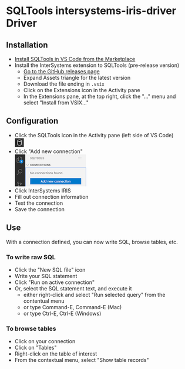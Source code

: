 # SQLTools intersystems-iris-driver Driver

## Installation
- [Install SQLTools in VS Code from the Marketplace](https://marketplace.visualstudio.com/items?itemName=mtxr.sqltools)
- Install the InterSystems extension to SQLTools (pre-release version)
  - [Go to the GitHub releases page](https://github.com/intersystems-community/sqltools-intersystems-driver/releases)
  - Expand Assets triangle for the latest version
  - Download the file ending in `.vsix`
  - Click on the Extensions icon in the Activity pane
  - In the Extensions pane, at the top right, click the "..." menu and select "Install from VSIX..."

## Configuration

- Click the SQLTools icon in the Activity pane (left side of VS Code)  
  ![SQLTools icon in Activity pane](docs/assets/img/activitybar.png)
- Click "Add new connection"  
  ![Add connection button](docs/assets/img/addconnection.png)
- Click InterSystems IRIS
- Fill out connection information
- Test the connection
- Save the connection

## Use

With a connection defined, you can now write SQL, browse tables, etc.

### To write raw SQL
- Click the "New SQL file" icon
- Write your SQL statement
- Click "Run on active connection"
- Or, select the SQL statement text, and execute it
  - either right-click and select "Run selected query" from the contentual menu
  - or type Command-E, Command-E (Mac)
  - or type Ctrl-E, Ctrl-E (Windows)

### To browse tables

- Click on your connection
- Click on "Tables"
- Right-click on the table of interest
- From the contextual menu, select "Show table records"